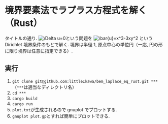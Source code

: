 # 境界要素法でラプラス方程式を解く（Rust）

タイトルの通り.
![\Delta u=0](https://latex.codecogs.com/svg.image?\Delta&space;u=0)という問題を
![\bar{u}=x^3-3xy^2](https://latex.codecogs.com/svg.image?\bar{u}=x^3-3xy^2)
という Dirichlet 境界条件のもとで解く. 境界は半径 1, 原点中心の単位円（一応, 円の形に限り境界は任意に指定できる）.

## 実行

1. `git clone git@github.com:littleIkawa/bem_laplace_eq_rust.git ***`（`***`は適当なディレクトリ名）
1. `cd ***`
1. `cargo build`
1. `cargo run`
1. `plot.txt`が生成されるので gnuplot でプロットする.
1. `gnuplot plot.gp`とすれば簡単にプロットできる.
